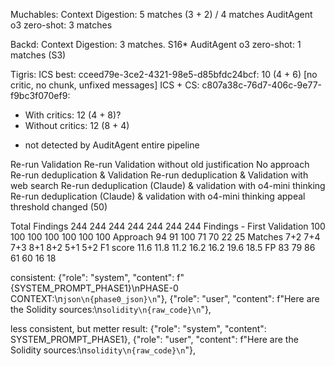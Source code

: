 Muchables:
Context Digestion: 5 matches (3 + 2) / 4 matches
AuditAgent o3 zero-shot: 3 matches

Backd:
Context Digestion: 3 matches. S16*
AuditAgent o3 zero-shot: 1 matches (S3)

Tigris:
ICS best: cceed79e-3ce2-4321-98e5-d85bfdc24bcf: 10 (4 + 6) [no critic, no chunk, unfixed messages] 
ICS + CS: c807a38c-76d7-406c-9e77-f9bc3f070ef9: 
- With critics: 12 (4 + 8)?
- Without critics: 12 (8 + 4)

* not detected by AuditAgent entire pipeline


Re-run Validation	Re-run Validation without old justification	No approach	Re-run deduplication & Validation 	Re-run deduplication & Validation with web search	Re-run deduplication (Claude) & validation with o4-mini thinking	Re-run deduplication (Claude) & validation with o4-mini thinking appeal threshold changed (50)

Total Findings	244	244	244	244	244	244	244
Findings - First Validation	100	100	100	100	100	100	100
Approach	94	91	100	71	70	22	25
Matches	7+2	7+4	7+3	8+1	8+2	5+1	5+2
F1 score	11.6	11.8	11.2	16.2	16.2	19.6	18.5
FP	83	79	86	61	60	16	18


consistent:
{"role": "system", "content": f"{SYSTEM_PROMPT_PHASE1}\nPHASE-0 CONTEXT:\n```json\n{phase0_json}\n```"},
{"role": "user",      "content": f"Here are the Solidity sources:\n```solidity\n{raw_code}\n```"},


less consistent, but metter result:
{"role": "system",    "content": SYSTEM_PROMPT_PHASE1},
{"role": "user",      "content": f"Here are the Solidity sources:\n```solidity\n{raw_code}\n```"},